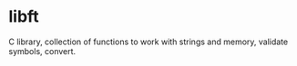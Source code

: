 # libft
C library, collection of functions to work with strings and memory, validate symbols, convert. 
